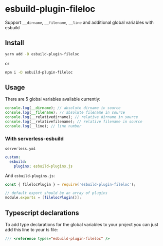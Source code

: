 # esbuild-plugin-fileloc

Support `__dirname`, `__filename`, `__line` and additional global variables with esbuild

## Install

```sh
yarn add -D esbuild-plugin-fileloc
```

or

```sh
npm i -D esbuild-plugin-fileloc
```

## Usage

There are 5 global variables available currently:

```ts
console.log(__dirname); // absolute dirname in source
console.log(__filename); // absolute filename in source
console.log(__relativedirname); // relative dirname in source
console.log(__relativefilename); // relative filename in source
console.log(__line); // line number
```

### With serverless-esbuild
`serverless.yml`
```yaml
custom:
  esbuild:
    plugins: esbuild-plugins.js
```

And `esbuild-plugins.js`:
```js
const { filelocPlugin } = require('esbuild-plugin-fileloc');

// default export should be an array of plugins
module.exports = [filelocPlugin()];
```

## Typescript declarations

To add type declarations for the global variables to your project you can just add this line to your ts file:

```ts
/// <reference types="esbuild-plugin-fileloc" />
```
